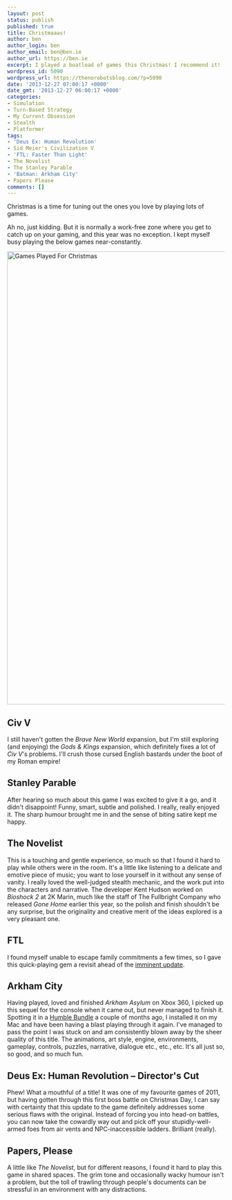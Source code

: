 ```yaml
---
layout: post
status: publish
published: true
title: Christmaaas!
author: ben
author_login: ben
author_email: ben@ben.ie
author_url: https://ben.ie
excerpt: I played a boatload of games this Christmas! I recommend it!
wordpress_id: 5090
wordpress_url: https://thenorobotsblog.com/?p=5090
date: '2013-12-27 07:00:17 +0000'
date_gmt: '2013-12-27 06:00:17 +0000'
categories:
- Simulation
- Turn-Based Strategy
- My Current Obsession
- Stealth
- Platformer
tags:
- 'Deus Ex: Human Revolution'
- Sid Meier's Civilization V
- 'FTL: Faster Than Light'
- The Novelist
- The Stanley Parable
- 'Batman: Arkham City'
- Papers Please
comments: []
---
```

<p>Christmas is a time for tuning out the ones you love by playing lots of games.</p>
<p>Ah no, just kidding. But it is normally a work-free zone where you get to catch up on your gaming, and this year was no exception. I kept myself busy playing the below games near-constantly.</p>
<p><img class="alignnone size-full wp-image-5091" alt="Games Played For Christmas" src="assets/uploads/norobots/uploads/2013/12/Games-Played-For-Christmas.png" width="580" height="1050" /></p>
<h2>Civ V</h2>
<p>I still haven't gotten the <em>Brave New World</em> expansion, but I'm still exploring (and enjoying) the <em>Gods &amp; Kings</em> expansion, which definitely fixes a lot of <em>Civ V</em>'s problems. I'll crush those cursed English bastards under the boot of my Roman empire!</p>
<h2>Stanley Parable</h2>
<p>After hearing so much about this game I was excited to give it a go, and it didn't disappoint! Funny, smart, subtle and polished. I really, really enjoyed it. The sharp humour brought me in and the sense of biting satire kept me happy.</p>
<h2>The Novelist</h2>
<p>This is a touching and gentle experience, so much so that I found it hard to play while others were in the room. It's a little like listening to a delicate and emotive piece of music; you want to lose yourself in it without any sense of vanity. I really loved the well-judged stealth mechanic, and the work put into the characters and narrative. The developer Kent Hudson worked on <em>Bioshock 2</em> at 2K Marin, much like the staff of The Fullbright Company who released <em>Gone Home</em> earlier this year, so the polish and finish shouldn't be any surprise, but the originality and creative merit of the ideas explored is a very pleasant one.</p>
<h2>FTL</h2>
<p>I found myself unable to escape family commitments a few times, so I gave this quick-playing gem a revisit ahead of the <a title="FTL: Faster Than Light is *breathe, breathe* coming to iPad!" href="https://thenorobotsblog.com/ftl-faster-than-light-is-breathe-breathe-coming-to-ipad/">imminent update</a>.</p>
<h2>Arkham City</h2>
<p>Having played, loved and finished <em>Arkham Asylum</em> on Xbox 360, I picked up this sequel for the console when it came out, but never managed to finish it. Spotting it in a <a href="https://humblebundle.com" target="_blank">Humble Bundle</a> a couple of months ago, I installed it on my Mac and have been having a blast playing through it again. I've managed to pass the point I was stuck on and am consistently blown away by the sheer quality of this title. The animations, art style, engine, environments, gameplay, controls, puzzles, narrative, dialogue etc., etc., etc. It's all just so, so good, and so much fun.</p>
<h2>Deus Ex: Human Revolution – Director's Cut</h2>
<p>Phew! What a mouthful of a title! It was one of my favourite games of 2011, but having gotten through this first boss battle on Christmas Day, I can say with certainty that this update to the game definitely addresses some serious flaws with the original. Instead of forcing you into head-on battles, you can now take the cowardly way out and pick off your stupidly-well-armed foes from air vents and NPC-inaccessible ladders. Brilliant (really).</p>
<h2>Papers, Please</h2>
<p>A little like <em>The Novelist</em>, but for different reasons, I found it hard to play this game in shared spaces. The grim tone and occasionally wacky humour isn't a problem, but the toll of trawling through people's documents can be stressful in an environment with any distractions.</p>
